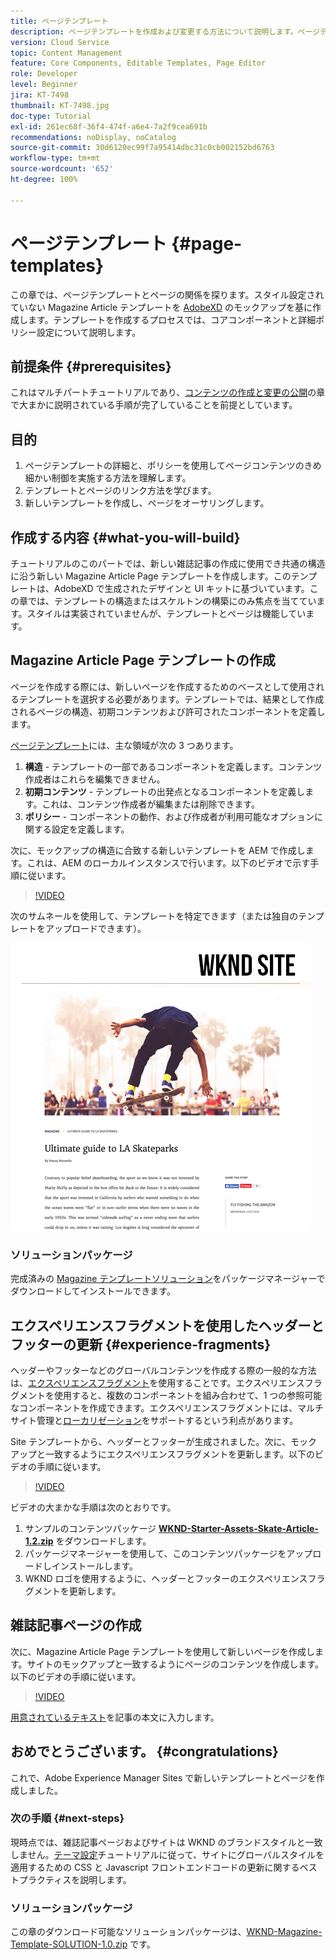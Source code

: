 ```yaml
---
title: ページテンプレート
description: ページテンプレートを作成および変更する方法について説明します。ページテンプレートとページとの関係を理解します。ページテンプレートのポリシーを設定することにより、コンテンツのきめ細かいガバナンスとブランドの一貫性を実現する方法を説明します。  Adobe XD で作成したモックアップをもとに、適切に構造化された雑誌記事テンプレートを作成しました。
version: Cloud Service
topic: Content Management
feature: Core Components, Editable Templates, Page Editor
role: Developer
level: Beginner
jira: KT-7498
thumbnail: KT-7498.jpg
doc-type: Tutorial
exl-id: 261ec68f-36f4-474f-a6e4-7a2f9cea691b
recommendations: noDisplay, noCatalog
source-git-commit: 30d6120ec99f7a95414dbc31c0cb002152bd6763
workflow-type: tm+mt
source-wordcount: '652'
ht-degree: 100%

---
```


# ページテンプレート {#page-templates}

この章では、ページテンプレートとページの関係を探ります。スタイル設定されていない Magazine Article テンプレートを [AdobeXD](https://www.adobe.com/products/xd.html) のモックアップを基に作成します。テンプレートを作成するプロセスでは、コアコンポーネントと詳細ポリシー設定について説明します。

## 前提条件 {#prerequisites}

これはマルチパートチュートリアルであり、[コンテンツの作成と変更の公開](./author-content-publish.md)の章で大まかに説明されている手順が完了していることを前提としています。

## 目的

1. ページテンプレートの詳細と、ポリシーを使用してページコンテンツのきめ細かい制御を実施する方法を理解します。
1. テンプレートとページのリンク方法を学びます。
1. 新しいテンプレートを作成し、ページをオーサリングします。

## 作成する内容 {#what-you-will-build}

チュートリアルのこのパートでは、新しい雑誌記事の作成に使用でき共通の構造に沿う新しい Magazine Article Page テンプレートを作成します。このテンプレートは、AdobeXD で生成されたデザインと UI キットに基づいています。この章では、テンプレートの構造またはスケルトンの構築にのみ焦点を当てています。スタイルは実装されていませんが、テンプレートとページは機能しています。

## Magazine Article Page テンプレートの作成

ページを作成する際には、新しいページを作成するためのベースとして使用されるテンプレートを選択する必要があります。テンプレートでは、結果として作成されるページの構造、初期コンテンツおよび許可されたコンポーネントを定義します。

[ページテンプレート](https://experienceleague.adobe.com/docs/experience-manager-cloud-service/sites/authoring/features/templates.html?lang=ja)には、主な領域が次の 3 つあります。

1. **構造** - テンプレートの一部であるコンポーネントを定義します。コンテンツ作成者はこれらを編集できません。
1. **初期コンテンツ** - テンプレートの出発点となるコンポーネントを定義します。これは、コンテンツ作成者が編集または削除できます。
1. **ポリシー** - コンポーネントの動作、および作成者が利用可能なオプションに関する設定を定義します。

次に、モックアップの構造に合致する新しいテンプレートを AEM で作成します。これは、AEM のローカルインスタンスで行います。以下のビデオで示す手順に従います。

>[!VIDEO](https://video.tv.adobe.com/v/332915?quality=12&learn=on)

次のサムネールを使用して、テンプレートを特定できます（または独自のテンプレートをアップロードできます）。

![Article Page テンプレートサムネール](./assets/page-templates/article-page-template-thumbnail.png)


### ソリューションパッケージ

完成済みの [Magazine テンプレートソリューション](assets/page-templates/WKND-Magazine-Template-SOLUTION-1.1.zip)をパッケージマネージャーでダウンロードしてインストールできます。

## エクスペリエンスフラグメントを使用したヘッダーとフッターの更新 {#experience-fragments}

ヘッダーやフッターなどのグローバルコンテンツを作成する際の一般的な方法は、[エクスペリエンスフラグメント](https://experienceleague.adobe.com/docs/experience-manager-learn/sites/experience-fragments/experience-fragments-feature-video-use.html?lang=ja)を使用することです。エクスペリエンスフラグメントを使用すると、複数のコンポーネントを組み合わせて、1 つの参照可能なコンポーネントを作成できます。エクスペリエンスフラグメントには、マルチサイト管理と[ローカリゼーション](https://experienceleague.adobe.com/docs/experience-manager-core-components/using/components/experience-fragment.html?lang=ja#localized-site-structure)をサポートするという利点があります。

Site テンプレートから、ヘッダーとフッターが生成されました。次に、モックアップと一致するようにエクスペリエンスフラグメントを更新します。以下のビデオの手順に従います。

>[!VIDEO](https://video.tv.adobe.com/v/332916?quality=12&learn=on)

ビデオの大まかな手順は次のとおりです。

1. サンプルのコンテンツパッケージ **[WKND-Starter-Assets-Skate-Article-1.2.zip](assets/page-templates/WKND-Starter-Assets-Skate-Article-1.2.zip)** をダウンロードします。
1. パッケージマネージャーを使用して、このコンテンツパッケージをアップロードしインストールします。
1. WKND ロゴを使用するように、ヘッダーとフッターのエクスペリエンスフラグメントを更新します。

## 雑誌記事ページの作成

次に、Magazine Article Page テンプレートを使用して新しいページを作成します。サイトのモックアップと一致するようにページのコンテンツを作成します。以下のビデオの手順に従います。

>[!VIDEO](https://video.tv.adobe.com/v/332917?quality=12&learn=on)

[用意されているテキスト](./assets/page-templates/la-skateparks-copy.txt)を記事の本文に入力します。

## おめでとうございます。 {#congratulations}

これで、Adobe Experience Manager Sites で新しいテンプレートとページを作成しました。

### 次の手順 {#next-steps}

現時点では、雑誌記事ページおよびサイトは WKND のブランドスタイルと一致しません。[テーマ設定](theming.md)チュートリアルに従って、サイトにグローバルスタイルを適用するための CSS と Javascript フロントエンドコードの更新に関するベストプラクティスを説明します。

### ソリューションパッケージ

この章のダウンロード可能なソリューションパッケージは、[WKND-Magazine-Template-SOLUTION-1.0.zip](assets/page-templates/WKND-Magazine-Template-SOLUTION-1.0.zip) です。

